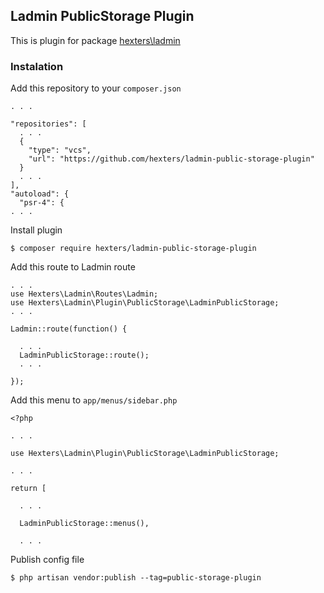 ## Ladmin PublicStorage Plugin

This is plugin for package [hexters\ladmin](https://github.com/hexters/ladmin)

### Instalation
Add this repository to your `composer.json`
```
. . .

"repositories": [
  . . .
  {
    "type": "vcs",
    "url": "https://github.com/hexters/ladmin-public-storage-plugin"
  }
  . . .
],
"autoload": {
  "psr-4": {
. . .
```
Install plugin 
```
$ composer require hexters/ladmin-public-storage-plugin
```

Add this route to Ladmin route
```
. . .
use Hexters\Ladmin\Routes\Ladmin;
use Hexters\Ladmin\Plugin\PublicStorage\LadminPublicStorage;
. . .

Ladmin::route(function() {

  . . .
  LadminPublicStorage::route();
  . . .

});
```

Add this menu to `app/menus/sidebar.php`
```
<?php 

. . .

use Hexters\Ladmin\Plugin\PublicStorage\LadminPublicStorage;

. . .

return [

  . . .

  LadminPublicStorage::menus(),

  . . .

```

Publish config file
```
$ php artisan vendor:publish --tag=public-storage-plugin
```